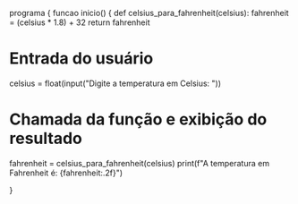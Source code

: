 programa
 {   funcao inicio()
         {
def celsius_para_fahrenheit(celsius):
    fahrenheit = (celsius * 1.8) + 32
    return fahrenheit

# Entrada do usuário
celsius = float(input("Digite a temperatura em Celsius: "))

# Chamada da função e exibição do resultado
fahrenheit = celsius_para_fahrenheit(celsius)
print(f"A temperatura em Fahrenheit é: {fahrenheit:.2f}")
         
      
}
               
